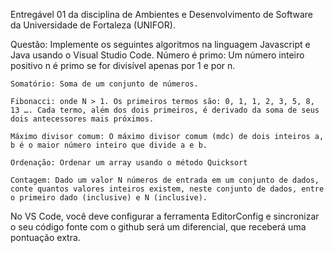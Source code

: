 Entregável 01 da disciplina de Ambientes e Desenvolvimento de Software da Universidade de Fortaleza (UNIFOR).

Questão:
Implemente os seguintes algoritmos na linguagem Javascript e Java usando o Visual Studio Code.
    Número é primo: Um número inteiro positivo n é primo se for divisível apenas por 1 e por n.

    Somatório: Soma de um conjunto de números.

    Fibonacci: onde N > 1. Os primeiros termos são: 0, 1, 1, 2, 3, 5, 8, 13 …. Cada termo, além dos dois primeiros, é derivado da soma de seus dois antecessores mais próximos.

    Máximo divisor comum: O máximo divisor comum (mdc) de dois inteiros a, b é o maior número inteiro que divide a e b.

    Ordenação: Ordenar um array usando o método Quicksort

    Contagem: Dado um valor N números de entrada em um conjunto de dados, conte quantos valores inteiros existem, neste conjunto de dados, entre o primeiro dado (inclusive) e N (inclusive).
No VS Code, você deve configurar a ferramenta EditorConfig e sincronizar o seu código fonte com o github será um diferencial, que receberá uma pontuação extra.